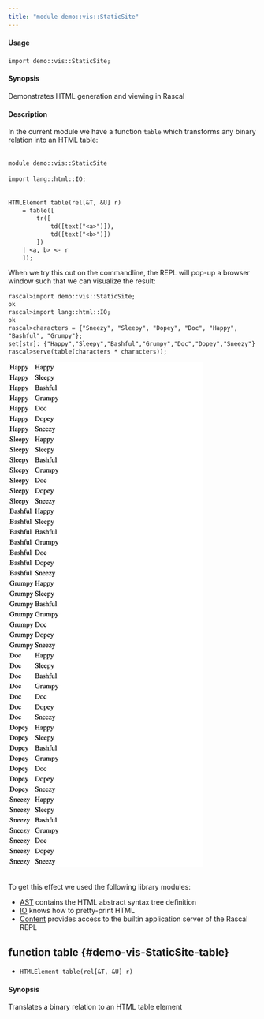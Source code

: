 ```yaml
---
title: "module demo::vis::StaticSite"
---
```


#### Usage

`import demo::vis::StaticSite;`

#### Synopsis

Demonstrates HTML generation and viewing in Rascal

#### Description


In the current module we have a function `table` which transforms
any binary relation into an HTML table:


```rascal 

module demo::vis::StaticSite

import lang::html::IO;


HTMLElement table(rel[&T, &U] r)
    = table([
        tr([
            td([text("<a>")]),
            td([text("<b>")])
        ])
    | <a, b> <- r    
    ]);

```

When we try this out on the commandline, the REPL will pop-up
a browser window such that we can visualize the result:


```rascal-shell 
rascal>import demo::vis::StaticSite;
ok
rascal>import lang::html::IO;
ok
rascal>characters = {"Sneezy", "Sleepy", "Dopey", "Doc", "Happy", "Bashful", "Grumpy"};
set[str]: {"Happy","Sleepy","Bashful","Grumpy","Doc","Dopey","Sneezy"}
rascal>serve(table(characters * characters));
```
![image](../../../assets/Library/demo/vis/StaticSite_screenshot_22.png)
```rascal-shell
```

To get this effect we used the following library modules:
* [AST](../../../Library/lang/html/AST.md) contains the HTML abstract syntax tree definition
* [IO](../../../Library/lang/html/IO.md) knows how to pretty-print HTML
* [Content](../../../Library/Content.md) provides access to the builtin application server of the Rascal REPL


## function table {#demo-vis-StaticSite-table}

* ``HTMLElement table(rel[&T, &U] r)``

#### Synopsis

Translates a binary relation to an HTML table element

